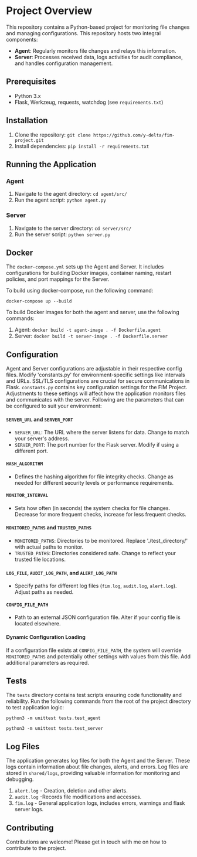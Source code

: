 # Project Overview
This repository contains a Python-based project for monitoring file changes and managing configurations. This repository hosts two integral components:
- **Agent**: Regularly monitors file changes and relays this information.
- **Server**: Processes received data, logs activities for audit compliance, and handles configuration management.
## Prerequisites
- Python 3.x
- Flask, Werkzeug, requests, watchdog (see `requirements.txt`)

## Installation
1. Clone the repository: `git clone https://github.com/y-delta/fim-project.git`
2. Install dependencies: `pip install -r requirements.txt`

## Running the Application
### Agent
1. Navigate to the agent directory: `cd agent/src/`
2. Run the agent script: `python agent.py`

### Server
1. Navigate to the server directory: `cd server/src/`
2. Run the server script: `python server.py`

## Docker
The `docker-compose.yml` sets up the Agent and Server. It includes configurations for building Docker images, container naming, restart policies, and port mappings for the Server.

To build using docker-compose, run the following command:

`docker-compose up --build`


To build Docker images for both the agent and server, use the following commands:
1. Agent: `docker build -t agent-image . -f Dockerfile.agent`
2. Server: `docker build -t server-image . -f Dockerfile.server`

## Configuration
Agent and Server configurations are adjustable in their respective config files. Modify 'constants.py' for environment-specific settings like intervals and URLs. SSL/TLS configurations are crucial for secure communications in Flask. `constants.py` contains key configuration settings for the FIM Project. Adjustments to these settings will affect how the application monitors files and communicates with the server. Following are the parameters that can be configured to suit your environment: 

#### `SERVER_URL` and `SERVER_PORT`
- `SERVER_URL`: The URL where the server listens for data. Change to match your server's address.
- `SERVER_PORT`: The port number for the Flask server. Modify if using a different port.

#### `HASH_ALGORITHM`
- Defines the hashing algorithm for file integrity checks. Change as needed for different security levels or performance requirements.

#### `MONITOR_INTERVAL`
- Sets how often (in seconds) the system checks for file changes. Decrease for more frequent checks, increase for less frequent checks.

#### `MONITORED_PATHS` and `TRUSTED_PATHS`
- `MONITORED_PATHS`: Directories to be monitored. Replace './test_directory/' with actual paths to monitor.
- `TRUSTED_PATHS`: Directories considered safe. Change to reflect your trusted file locations.

#### `LOG_FILE`, `AUDIT_LOG_PATH`, and `ALERT_LOG_PATH`
- Specify paths for different log files (`fim.log`, `audit.log`, `alert.log`). Adjust paths as needed.

#### `CONFIG_FILE_PATH`
- Path to an external JSON configuration file. Alter if your config file is located elsewhere.

#### Dynamic Configuration Loading
If a configuration file exists at `CONFIG_FILE_PATH`, the system will override `MONITORED_PATHS` and potentially other settings with values from this file. Add additional parameters as required.


## Tests
The `tests` directory contains test scripts ensuring code functionality and reliability. Run the following commands from the root of the project directory to test application logic:

`python3 -m unittest tests.test_agent`

`python3 -m unittest tests.test_server`

## Log Files
The application generates log files for both the Agent and the Server. These logs contain information about file changes, alerts, and errors. Log files are stored in `shared/logs`, providing valuable information for monitoring and debugging.

1. `alert.log` - Creation, deletion and other alerts.
2. `audit.log` -Records file modifications and accesses.
3. `fim.log` - General application logs, includes errors, warnings and flask server logs. 

## Contributing
Contributions are welcome! Please get in touch with me on how to contribute to the project.


